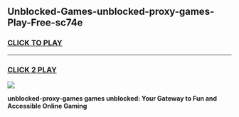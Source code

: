
## Unblocked-Games-unblocked-proxy-games-Play-Free-sc74e
<h3>
<a href="https://premium76.site?title=unblocked-proxy-games&ref=09A">CLICK TO PLAY</a></h3>
<hr>

<h3>
<a href="https://premium76.site?title=unblocked-proxy-games&ref=09A">CLICK 2 PLAY</a>
  
</h3>

<a href="https://premium76.site?title=unblocked-proxy-games&ref=09A"><img src="https://clearcache.store/games.png"></a>


**unblocked-proxy-games games unblocked: Your Gateway to Fun and Accessible Online Gaming**
